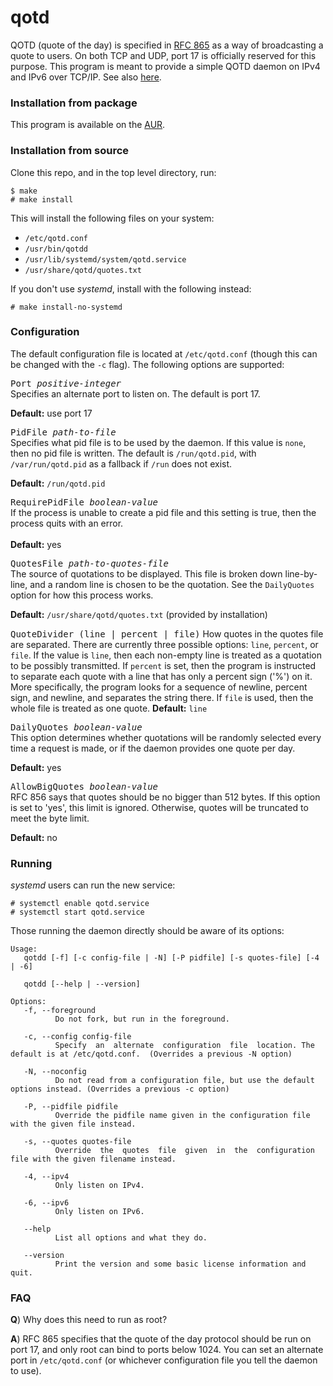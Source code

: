 # qotd
QOTD (quote of the day) is specified in [RFC 865](https://tools.ietf.org/html/rfc865) as a way of broadcasting a quote to users. On both TCP and UDP, port 17 is officially reserved for this purpose. This program is meant to provide a simple QOTD daemon on IPv4 and IPv6 over TCP/IP. See also [here](https://en.wikipedia.org/wiki/QOTD).

### Installation from package
This program is available on the [AUR](https://aur.archlinux.org/packages/qotd-git).

### Installation from source
Clone this repo, and in the top level directory, run:

```
$ make
# make install
```

This will install the following files on your system:

* `/etc/qotd.conf`
* `/usr/bin/qotdd`
* `/usr/lib/systemd/system/qotd.service`
* `/usr/share/qotd/quotes.txt`

If you don't use _systemd_, install with the following instead:

```
# make install-no-systemd
```

### Configuration
The default configuration file is located at `/etc/qotd.conf` (though this can be changed with the `-c` flag). The following options are supported:

<tt>Port <i>positive-integer</i></tt><br>
Specifies an alternate port to listen on. The default is port 17.

**Default:**  use port 17

<tt>PidFile <i>path-to-file</i></tt><br>
Specifies what pid file is to be used by the daemon. If this value is `none`, then no pid file is written. The default is `/run/qotd.pid`, with `/var/run/qotd.pid` as a fallback if `/run` does not exist.

**Default:** `/run/qotd.pid`

<tt>RequirePidFile <i>boolean-value</i></tt><br>
If the process is unable to create a pid file and this setting is true, then the process quits with an error.<br>  
**Default:** yes

<tt>QuotesFile <i>path-to-quotes-file</i></tt><br>
The source of quotations to be displayed. This file is broken down line-by-line, and a random line is chosen to be the quotation. See the `DailyQuotes` option for how this process works.

**Default:** `/usr/share/qotd/quotes.txt` (provided by installation)

<tt>QuoteDivider (line | percent | file)</tt>
How quotes in the quotes file are separated. There are currently three possible options: `line`, `percent`, or `file`.
If the value is `line`, then each non-empty line is treated as a quotation to be possibly transmitted.
If `percent` is set, then the program is instructed to separate each quote with a line that has only a percent sign ('%') on it. More specifically, the program looks for a sequence of newline, percent sign, and newline, and separates the string there.
If `file` is used, then the whole file is treated as one quote.
**Default:** `line`

<tt>DailyQuotes <i>boolean-value</i></tt><br>
This option determines whether quotations will be randomly selected every time a request is made, or if the daemon provides one quote per day.

**Default:** yes

<tt>AllowBigQuotes <i>boolean-value</i></tt><br>
RFC 856 says that quotes should be no bigger than 512 bytes. If this option is set to 'yes',
this limit is ignored. Otherwise, quotes will be truncated to meet the byte limit.

**Default:** no

### Running
_systemd_ users can run the new service:

```
# systemctl enable qotd.service
# systemctl start qotd.service
```

Those running the daemon directly should be aware of its options:

```
Usage:
   qotdd [-f] [-c config-file | -N] [-P pidfile] [-s quotes-file] [-4 | -6]

   qotdd [--help | --version]

Options:
   -f, --foreground
          Do not fork, but run in the foreground.

   -c, --config config-file
          Specify  an  alternate  configuration  file  location. The default is at /etc/qotd.conf.  (Overrides a previous -N option)

   -N, --noconfig
          Do not read from a configuration file, but use the default options instead. (Overrides a previous -c option)

   -P, --pidfile pidfile
          Override the pidfile name given in the configuration file with the given file instead.

   -s, --quotes quotes-file
          Override  the  quotes  file  given  in  the  configuration  file with the given filename instead.

   -4, --ipv4
          Only listen on IPv4.

   -6, --ipv6
          Only listen on IPv6.

   --help
          List all options and what they do.

   --version
          Print the version and some basic license information and quit.
```

### FAQ
**Q**) Why does this need to run as root?

**A**) RFC 865 specifies that the quote of the day protocol should be run on port 17, and only root can bind to ports below 1024. You can set an alternate port in `/etc/qotd.conf` (or whichever configuration file you tell the daemon to use).

